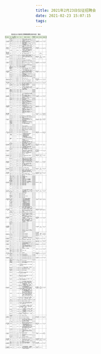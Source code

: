 ```yaml
---
title: 2021年2月23日仪征招聘会
date: 2021-02-23 15:07:15
tags:
---
```


<div style="width: 1200px; margin-left: -100px;">
    <img src="/2021/02/23/20210223yzzp/01.png">
</div>

